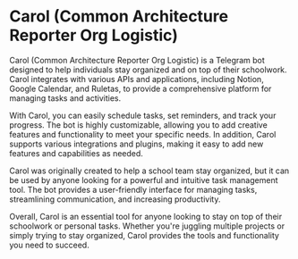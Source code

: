 # Carol (Common Architecture Reporter Org Logistic)

Carol (Common Architecture Reporter Org Logistic) is a Telegram bot designed to help individuals stay organized and on top of their schoolwork. Carol integrates with various APIs and applications, including Notion, Google Calendar, and Ruletas, to provide a comprehensive platform for managing tasks and activities.

With Carol, you can easily schedule tasks, set reminders, and track your progress. The bot is highly customizable, allowing you to add creative features and functionality to meet your specific needs. In addition, Carol supports various integrations and plugins, making it easy to add new features and capabilities as needed.

Carol was originally created to help a school team stay organized, but it can be used by anyone looking for a powerful and intuitive task management tool. The bot provides a user-friendly interface for managing tasks, streamlining communication, and increasing productivity.

Overall, Carol is an essential tool for anyone looking to stay on top of their schoolwork or personal tasks. Whether you're juggling multiple projects or simply trying to stay organized, Carol provides the tools and functionality you need to succeed.
